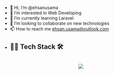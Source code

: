 - 👋 Hi, I’m @ehsanusama
- 👀 I’m interested in Web Developing
- 🌱 I’m currently learning Laravel
- 💞️ I’m looking to collaborate on new technologies
- 📫 How to reach me  ehsan.usama@outlook.com
- ## 🧑‍💻 Tech Stack 🛠️

<!-- tech stack -->
<!-- reference = https://github.com/tandpfun/skill-icons -->
<br>
<div align="center">
  <a href="https://github.com/ehsanusama">
    <img src="https://github-widgetbox.vercel.app/api/skills?languages=js,ts,java,php,python,html,css,c,cpp,csharp,swift,rust,ruby,kotlin,erlang,dart,go,scala,elm,bash,r,xml,json,yaml,postgresql,mysql,haskell,powershell,lua,visualbasic,x86,arm,groovy,perl,solidity,fortran,sass,graphql,clojure,clojurescript,markdown)](https://github.com/Jurredr/github-widgetbox)" />
  </a>
</div>
<!---
ehsanusama/ehsanusama is a ✨ special ✨ repository because its `README.md` (this file) appears on your GitHub profile.
You can click the Preview link to take a look at your changes.
--->
